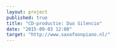 ```yaml
---
layout: project
published: true
title: "CD-productie: Duo Silencio"
date: "2015-09-03 12:00"
target: "http://www.saxofoonpiano.nl/"
---
```


